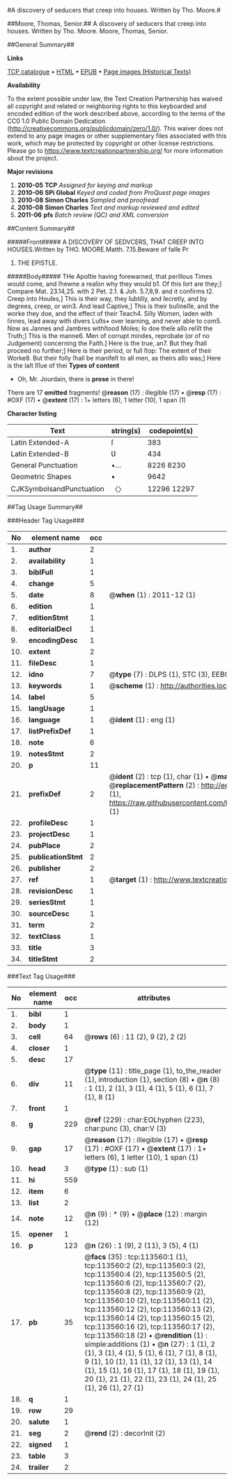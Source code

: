 #A discovery of seducers that creep into houses. Written by Tho. Moore.#

##Moore, Thomas, Senior.##
A discovery of seducers that creep into houses. Written by Tho. Moore.
Moore, Thomas, Senior.

##General Summary##

**Links**

[TCP catalogue](http://www.ota.ox.ac.uk/tcp/)  • 
[HTML](http://tei.it.ox.ac.uk/tcp/Texts-HTML/free/A89/A89270.html)  • 
[EPUB](http://tei.it.ox.ac.uk/tcp/Texts-EPUB/free/A89/A89270.epub) • 
[Page images (Historical Texts)](https://historicaltexts.jisc.ac.uk/eebo-99861425e)

**Availability**

To the extent possible under law, the Text Creation Partnership has waived all copyright and related or neighboring rights to this keyboarded and encoded edition of the work described above, according to the terms of the CC0 1.0 Public Domain Dedication (http://creativecommons.org/publicdomain/zero/1.0/). This waiver does not extend to any page images or other supplementary files associated with this work, which may be protected by copyright or other license restrictions. Please go to https://www.textcreationpartnership.org/ for more information about the project.

**Major revisions**

1. __2010-05__ __TCP__ *Assigned for keying and markup*
1. __2010-06__ __SPi Global__ *Keyed and coded from ProQuest page images*
1. __2010-08__ __Simon Charles__ *Sampled and proofread*
1. __2010-08__ __Simon Charles__ *Text and markup reviewed and edited*
1. __2011-06__ __pfs__ *Batch review (QC) and XML conversion*

##Content Summary##

#####Front#####
A DISCOVERY OF SEDVCERS, THAT CREEP INTO HOUSES.Written by THO. MOORE.Matth. 7.15.Beware of falſe Pr
1. THE EPISTLE.

#####Body#####
THe Apoſtle having forewarned, that perillous Times would come, and ſhewne a reaſon why they would b1. Of this ſort are they;]
Compare Mat. 23.14,25. with 2
Pet. 2.1. & Joh. 5.7,8,9. and it confirms t2. Creep into Houſes,] This is their way, they ſubtilly, and ſecretly, and by degrees, creep, or win3. And lead Captive,] This is their buſineſſe, and the worke they doe, and the effect of their Teach4. Silly Women, laden with ſinnes, lead away with divers Luſts▪ over learning, and never able to com5. Now as Jannes and Jambres withſtood Moſes; ſo doe theſe alſo reſiſt the Truth;] This is the manne6. Men of corrupt mindes, reprobate (or of no Judgement) concerning the Faith.] Here is the true, an7. But they ſhall proceed no further;] Here is their period, or full ſtop: The extent of their Worke8. But their folly ſhall be manifeſt to all men, as theirs alſo was;] Here is the laſt Iſſue of thei
**Types of content**

  * Oh, Mr. Jourdain, there is **prose** in there!

There are 17 **omitted** fragments! 
 @__reason__ (17) : illegible (17)  •  @__resp__ (17) : #OXF (17)  •  @__extent__ (17) : 1+ letters (6), 1 letter (10), 1 span (1)

**Character listing**


|Text|string(s)|codepoint(s)|
|---|---|---|
|Latin Extended-A|ſ|383|
|Latin Extended-B|Ʋ|434|
|General Punctuation|•…|8226 8230|
|Geometric Shapes|▪|9642|
|CJKSymbolsandPunctuation|〈〉|12296 12297|

##Tag Usage Summary##

###Header Tag Usage###

|No|element name|occ|attributes|
|---|---|---|---|
|1.|__author__|2||
|2.|__availability__|1||
|3.|__biblFull__|1||
|4.|__change__|5||
|5.|__date__|8| @__when__ (1) : 2011-12 (1)|
|6.|__edition__|1||
|7.|__editionStmt__|1||
|8.|__editorialDecl__|1||
|9.|__encodingDesc__|1||
|10.|__extent__|2||
|11.|__fileDesc__|1||
|12.|__idno__|7| @__type__ (7) : DLPS (1), STC (3), EEBO-CITATION (1), PROQUEST (1), VID (1)|
|13.|__keywords__|1| @__scheme__ (1) : http://authorities.loc.gov/ (1)|
|14.|__label__|5||
|15.|__langUsage__|1||
|16.|__language__|1| @__ident__ (1) : eng (1)|
|17.|__listPrefixDef__|1||
|18.|__note__|6||
|19.|__notesStmt__|2||
|20.|__p__|11||
|21.|__prefixDef__|2| @__ident__ (2) : tcp (1), char (1)  •  @__matchPattern__ (2) : ([0-9\-]+):([0-9IVX]+) (1), (.+) (1)  •  @__replacementPattern__ (2) : http://eebo.chadwyck.com/downloadtiff?vid=$1&page=$2 (1), https://raw.githubusercontent.com/textcreationpartnership/Texts/master/tcpchars.xml#$1 (1)|
|22.|__profileDesc__|1||
|23.|__projectDesc__|1||
|24.|__pubPlace__|2||
|25.|__publicationStmt__|2||
|26.|__publisher__|2||
|27.|__ref__|1| @__target__ (1) : http://www.textcreationpartnership.org/docs/. (1)|
|28.|__revisionDesc__|1||
|29.|__seriesStmt__|1||
|30.|__sourceDesc__|1||
|31.|__term__|2||
|32.|__textClass__|1||
|33.|__title__|3||
|34.|__titleStmt__|2||


###Text Tag Usage###

|No|element name|occ|attributes|
|---|---|---|---|
|1.|__bibl__|1||
|2.|__body__|1||
|3.|__cell__|64| @__rows__ (6) : 11 (2), 9 (2), 2 (2)|
|4.|__closer__|1||
|5.|__desc__|17||
|6.|__div__|11| @__type__ (11) : title_page (1), to_the_reader (1), introduction (1), section (8)  •  @__n__ (8) : 1 (1), 2 (1), 3 (1), 4 (1), 5 (1), 6 (1), 7 (1), 8 (1)|
|7.|__front__|1||
|8.|__g__|229| @__ref__ (229) : char:EOLhyphen (223), char:punc (3), char:V (3)|
|9.|__gap__|17| @__reason__ (17) : illegible (17)  •  @__resp__ (17) : #OXF (17)  •  @__extent__ (17) : 1+ letters (6), 1 letter (10), 1 span (1)|
|10.|__head__|3| @__type__ (1) : sub (1)|
|11.|__hi__|559||
|12.|__item__|6||
|13.|__list__|2||
|14.|__note__|12| @__n__ (9) : * (9)  •  @__place__ (12) : margin (12)|
|15.|__opener__|1||
|16.|__p__|123| @__n__ (26) : 1 (9), 2 (11), 3 (5), 4 (1)|
|17.|__pb__|35| @__facs__ (35) : tcp:113560:1 (1), tcp:113560:2 (2), tcp:113560:3 (2), tcp:113560:4 (2), tcp:113560:5 (2), tcp:113560:6 (2), tcp:113560:7 (2), tcp:113560:8 (2), tcp:113560:9 (2), tcp:113560:10 (2), tcp:113560:11 (2), tcp:113560:12 (2), tcp:113560:13 (2), tcp:113560:14 (2), tcp:113560:15 (2), tcp:113560:16 (2), tcp:113560:17 (2), tcp:113560:18 (2)  •  @__rendition__ (1) : simple:additions (1)  •  @__n__ (27) : 1 (1), 2 (1), 3 (1), 4 (1), 5 (1), 6 (1), 7 (1), 8 (1), 9 (1), 10 (1), 11 (1), 12 (1), 13 (1), 14 (1), 15 (1), 16 (1), 17 (1), 18 (1), 19 (1), 20 (1), 21 (1), 22 (1), 23 (1), 24 (1), 25 (1), 26 (1), 27 (1)|
|18.|__q__|1||
|19.|__row__|29||
|20.|__salute__|1||
|21.|__seg__|2| @__rend__ (2) : decorInit (2)|
|22.|__signed__|1||
|23.|__table__|3||
|24.|__trailer__|2||
